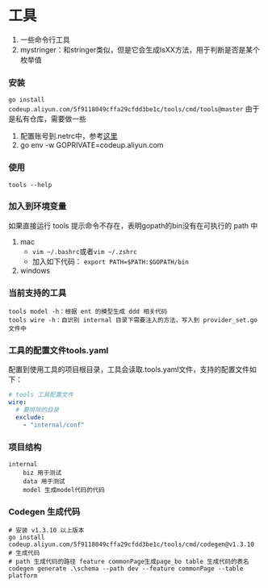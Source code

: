 # 工具
1. 一些命令行工具
2. mystringer：和stringer类似，但是它会生成IsXX方法，用于判断是否是某个枚举值

### 安装
`go install codeup.aliyun.com/5f9118049cffa29cfdd3be1c/tools/cmd/tools@master`
由于是私有仓库，需要做一些
1. 配置账号到.netrc中，参考[这里](https://help.aliyun.com/document_detail/293638.html?spm=a2cl9.codeup_devops2020_goldlog_projectFiles.0.0.65312897cLAdzK)
2. go env -w GOPRIVATE=codeup.aliyun.com

### 使用
`tools --help`

### 加入到环境变量
如果直接运行 tools 提示命令不存在，表明gopath的bin没有在可执行的 path 中
1. mac
    * `vim ~/.bashrc`或者`vim ~/.zshrc`
    * 加入如下代码：
    `export PATH=$PATH:$GOPATH/bin`
2. windows

### 当前支持的工具
```
tools model -h：根据 ent 的模型生成 ddd 相关代码
tools wire -h：自识别 internal 目录下需要注入的方法，写入到 provider_set.go 文件中
```

### 工具的配置文件tools.yaml
配置到使用工具的项目根目录，工具会读取.tools.yaml文件，支持的配置文件如下：
```yaml
# tools 工具配置文件
wire:
  # 要排除的目录
  exclude:
    - "internal/conf"
```

### 项目结构
```
internal
    biz 用于测试
    data 用于测试
    model 生成model代码的代码
```

### Codegen 生成代码
```
# 安装 v1.3.10 以上版本
go install codeup.aliyun.com/5f9118049cffa29cfdd3be1c/tools/cmd/codegen@v1.3.10
# 生成代码
# path 生成代码的路径 feature commonPage生成page_bo table 生成代码的表名
codegen generate .\schema --path dev --feature commonPage --table platform
```